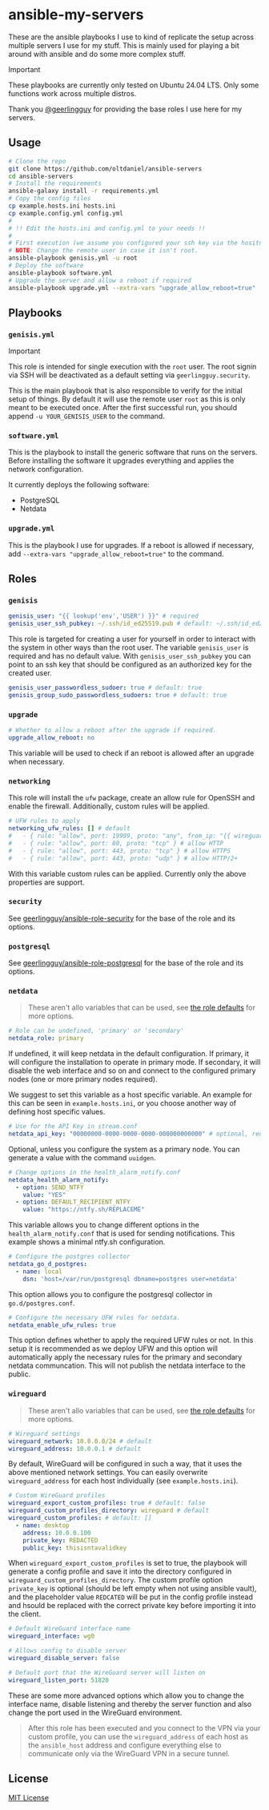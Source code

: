 # ansible-my-servers

These are the ansible playbooks I use to kind of replicate the setup across multiple servers I use for my stuff. This is mainly used for playing a bit around with ansible and do some more complex stuff.

> [!IMPORTANT]  
> These playbooks are currently only tested on Ubuntu 24.04 LTS. Only some functions work across multiple distros.

Thank you [@geerlingguy](https://github.com/geerlingguy) for providing the base roles I use here for my servers.

## Usage

```bash
# Clone the repo
git clone https://github.com/oltdaniel/ansible-servers
cd ansible-servers
# Install the requirements
ansible-galaxy install -r requirements.yml
# Copy the config files
cp example.hosts.ini hosts.ini
cp example.config.yml config.yml
#
# !! Edit the hosts.ini and config.yml to your needs !!
#
# First execution (we assume you configured your ssh key via the hositng provider already)
# NOTE: Change the remote user in case it isn't root.
ansible-playbook genisis.yml -u root
# Deploy the software
ansible-playbook software.yml
# Upgrade the server and allow a reboot if required
ansible-playbook upgrade.yml --extra-vars "upgrade_allow_reboot=true"
```

## Playbooks

### `genisis.yml`

> [!IMPORTANT]  
> This role is intended for single execution with the `root` user. The root signin via SSH will be deactivated as a default setting via `geerlingguy.security`.

This is the main playbook that is also responsible to verify for the initial setup of things. By default it will use the remote user `root` as this is only meant to be executed once. After the first successful run, you should append `-u YOUR_GENISIS_USER` to the command.

### `software.yml`

This is the playbook to install the generic software that runs on the servers. Before installing the software it upgrades everything and applies the network configuration.

It currently deploys the following software:
- PostgreSQL
- Netdata

### `upgrade.yml`

This is the playbook I use for upgrades. If a reboot is allowed if necessary, add `--extra-vars "upgrade_allow_reboot=true"` to the command.

## Roles

### `genisis`

```yml
genisis_user: "{{ lookup('env','USER') }}" # required
genisis_user_ssh_pubkey: ~/.ssh/id_ed25519.pub # default: ~/.ssh/id_ed25519.pub
```
This role is targeted for creating a user for yourself in order to interact with the system in other ways than the root user. The variable `genisis_user` is required and has no default value. With `genisis_user_ssh_pubkey` you can point to an ssh key that should be configured as an authorized key for the created user.

```yml
genisis_user_passwordless_sudoer: true # default: true
genisis_group_sudo_passwordless_sudoers: true # default: true
```

### `upgrade`

```yml
# Whether to allow a reboot after the upgrade if required.
upgrade_allow_reboot: no
```
This variable will be used to check if an reboot is allowed after an upgrade when necessary.

### `networking`

This role will install the `ufw` package, create an allow rule for OpenSSH and enable the firewall. Additionally, custom rules will be applied.

```yml
# UFW rules to apply
networking_ufw_rules: [] # default
#   - { rule: "allow", port: 19999, proto: "any", from_ip: "{{ wireguard_network }}" } # allow Netdata portal access from wireguard network
#   - { rule: "allow", port: 80, proto: "tcp" } # allow HTTP
#   - { rule: "allow", port: 443, proto: "tcp" } # allow HTTPS
#   - { rule: "allow", port: 443, proto: "udp" } # allow HTTP/2+
```
With this variable custom rules can be applied. Currently only the above properties are support.

### `security`

See [geerlingguy/ansible-role-security](https://github.com/geerlingguy/ansible-role-security) for the base of the role and its options.

### `postgresql`

See [geerlingguy/ansible-role-postgresql](https://github.com/geerlingguy/ansible-role-postgresql) for the base of the role and its options.

### `netdata`

> These aren't allo variables that can be used, see [the role defaults](./roles/netdata/defaults/main.yml) for more options.

```yml
# Role can be undefined, 'primary' or 'secondary'
netdata_role: primary
```
If undefined, it will keep netdata in the default configuration. If primary, it will configure the installation to operate in primary mode. If secondary, it will disable the web interface and so on and connect to the configured primary nodes (one or more primary nodes required).

We suggest to set this variable as a host specific variable. An example for this can be seen in `example.hosts.ini`, or you choose another way of defining host specific values.

```yml
# Use for the API Key in stream.conf
netdata_api_key: "00000000-0000-0000-0000-000000000000" # optional, required for parent config (generate with uuidgen)
```
Optional, unless you configure the system as a primary node. You can generate a value with the command `uuidgen`.

```yml
# Change options in the health_alarm_notify.conf
netdata_health_alarm_notify:
  - option: SEND_NTFY
    value: "YES"
  - option: DEFAULT_RECIPIENT_NTFY
    value: "https://ntfy.sh/REPLACEME"
```
This variable allows you to change different options in the `health_alarm_notify.conf` that is used for sending notifications. This example shows a minimal ntfy.sh configuration.

```yml
# Configure the postgres collector
netdata_go_d_postgres:
  - name: local
    dsn: 'host=/var/run/postgresql dbname=postgres user=netdata'
```
This option allows you to configure the postgresql collector in `go.d/postgres.conf`.

```yml
# Configure the necessary UFW rules for netdata.
netdata_enable_ufw_rules: true
```
This option defines whether to apply the required UFW rules or not. In this setup it is recommended as we deploy UFW and this option will automatically apply the necessary rules for the primary and secondary netdata communcation. This will not publish the netdata interface to the public.

### `wireguard`

> These aren't allo variables that can be used, see [the role defaults](./roles/wireguard/defaults/main.yml) for more options.

```yml
# Wireguard settings
wireguard_network: 10.0.0.0/24 # default
wireguard_address: 10.0.0.1 # default
```
By default, WireGuard will be configured in such a way, that it uses the above mentioned network settings. You can easily overwrite `wireguard_address` for each host individually (see `example.hosts.ini`).

```yml
# Custom WireGuard profiles
wireguard_export_custom_profiles: true # default: false
wireguard_custom_profiles_directory: wireguard # default
wireguard_custom_profiles: # default: []
  - name: desktop
    address: 10.0.0.100
    private_key: REDACTED
    public_key: thisisntavalidkey
```
When `wireguard_export_custom_profiles` is set to true, the playbook will generate a config profile and save it into the directory configured in `wireguard_custom_profiles_directory`. The custom profile option `private_key` is optional (should be left empty when not using ansible vault), and the placeholder value `REDCATED` will be put in the config profile instead and hsould be replaced with the correct private key before importing it into the client.

```yml
# Default WireGuard interface name
wireguard_interface: wg0

# Allows config to disable server
wireguard_disable_server: false

# Default port that the WireGuard server will listen on
wireguard_listen_port: 51820
```
These are some more advanced options which allow you to change the interface name, disable listening and thereby the server function and also change the port used in the WireGuard environment.

> After this role has been executed and you connect to the VPN via your custom profile, you can use the `wireguard_address` of each host as the `ansible_host` address and configure everything else to communicate only via the WireGuard VPN in a secure tunnel.

## License

[MIT License](./LICENSE)
